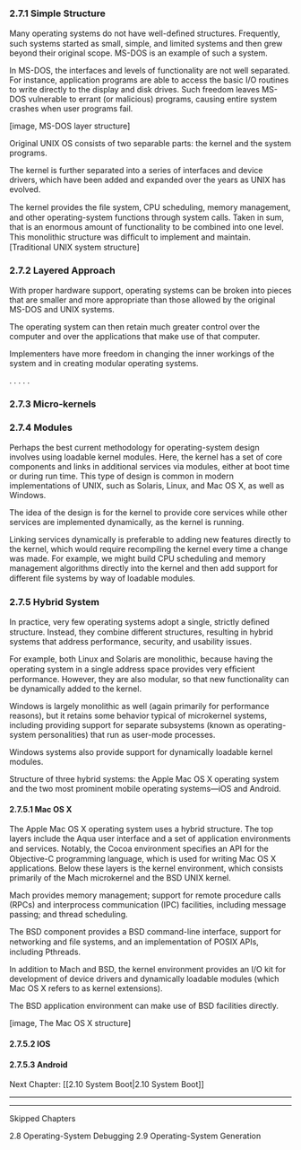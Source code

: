



### 2.7.1 Simple Structure

Many operating systems do not have well-deﬁned structures.
Frequently, such systems started as small, simple, and limited systems and then grew beyond their original scope. MS-DOS is an example of such a system.

In MS-DOS, the interfaces and levels of functionality are not well separated.
For instance, application programs are able to access the basic I/O routines to write directly to the display and disk drives. Such freedom leaves MS-DOS vulnerable to errant (or malicious) programs, causing entire system crashes when user programs fail.

[image, MS-DOS layer structure]


Original UNIX OS consists of two separable parts: the kernel and the system programs.

The kernel is further separated into a series of interfaces and device drivers, which have been added and expanded over the years as UNIX has evolved.

The kernel provides the ﬁle system, CPU scheduling, memory management, and other operating-system functions through system calls. 
Taken in sum, that is an enormous amount of functionality to be combined into one level. This monolithic structure was difﬁcult to implement and maintain.
[Traditional UNIX system structure]



### 2.7.2 Layered Approach

With proper hardware support, operating systems can be broken into pieces that are smaller and more appropriate than those allowed by the original MS-DOS and UNIX systems. 

The operating system can then retain much greater control over the computer and over the applications that make use of that computer. 

Implementers have more freedom in changing the inner workings of the system and in creating modular operating systems.


.
.
.
.
.

### 2.7.3 Micro-kernels


### 2.7.4 Modules

Perhaps the best current methodology for operating-system design involves using loadable kernel modules. Here, the kernel has a set of core components and links in additional services via modules, either at boot time or during run time. 
This type of design is common in modern implementations of UNIX, such as Solaris, Linux, and Mac OS X, as well as Windows.


The idea of the design is for the kernel to provide core services while other services are implemented dynamically, as the kernel is running.

Linking services dynamically is preferable to adding new features directly to the kernel, which would require recompiling the kernel every time a change was made.
For example, we might build CPU scheduling and memory management algorithms directly into the kernel and then add support for different ﬁle systems by way of loadable modules.


### 2.7.5 Hybrid System

In practice, very few operating systems adopt a single, strictly deﬁned
structure. 
Instead, they combine different structures, resulting in hybrid systems that address performance, security, and usability issues. 

For example,
both Linux and Solaris are monolithic, because having the operating system in a single address space provides very efﬁcient performance. However, they are also modular, so that new functionality can be dynamically added to the kernel. 

Windows is largely monolithic as well (again primarily for performance reasons), but it retains some behavior typical of microkernel systems, including providing support for separate subsystems (known as operating-system personalities) that run as user-mode processes. 

Windows systems also provide support for dynamically loadable kernel modules.


Structure of three hybrid systems: the Apple Mac OS X operating system and the two most prominent mobile operating systems—iOS and Android.


#### 2.7.5.1 Mac OS X

The Apple Mac OS X operating system uses a hybrid structure.
The top layers include the Aqua user interface and a set of application environments and services.
Notably, the Cocoa environment speciﬁes an API for the Objective-C programming language, which is used for writing Mac OS X applications. 
Below these layers is the kernel environment, which consists primarily of the Mach microkernel and the BSD UNIX kernel. 

Mach provides memory management; support for remote procedure calls (RPCs) and interprocess communication (IPC) facilities, including message passing; and thread scheduling. 

The BSD component provides a BSD command-line interface, support for networking and ﬁle systems, and an implementation of POSIX APIs, including Pthreads.

In addition to Mach and BSD, the kernel environment provides an I/O kit for development of device drivers and dynamically loadable modules (which Mac OS X refers to as kernel extensions). 

The BSD application environment can make use of BSD facilities directly.

[image, The Mac OS X structure]


#### 2.7.5.2 IOS


#### 2.7.5.3 Android



Next Chapter: [[2.10 System Boot|2.10 System Boot]]

___
___

Skipped Chapters

2.8 Operating-System Debugging
2.9 Operating-System Generation

